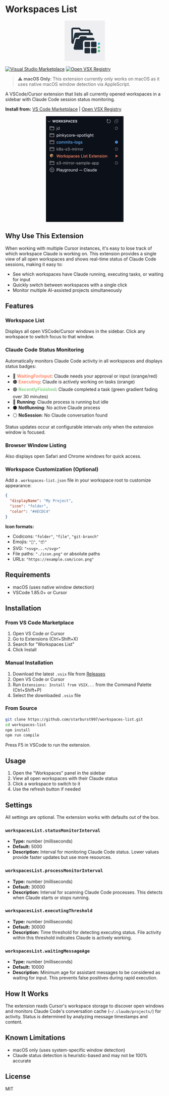 # Workspaces List

<p align="center">
  <img src="icon.png" alt="Workspaces List Icon" width="128">
</p>

[![Visual Studio Marketplace](https://img.shields.io/badge/Visual%20Studio%20Marketplace-Install-blue?style=flat-square&logo=visual-studio-code)](https://marketplace.visualstudio.com/items?itemName=jdboivin.workspaces-list)
[![Open VSX Registry](https://img.shields.io/badge/Open%20VSX%20Registry-Install-orange?style=flat-square&logo=eclipse-ide)](https://open-vsx.org/extension/jdboivin/workspaces-list)

> ⚠️ **macOS Only**: This extension currently only works on macOS as it uses native macOS window detection via AppleScript.

A VSCode/Cursor extension that lists all currently opened workspaces in a sidebar with Claude Code session status monitoring.

**Install from:** [VS Code Marketplace](https://marketplace.visualstudio.com/items?itemName=jdboivin.workspaces-list) | [Open VSX Registry](https://open-vsx.org/extension/jdboivin/workspaces-list)

<p align="center">
  <img src="docs/screenshot_smaller.png" alt="Screenshot">
</p>

## Why Use This Extension

When working with multiple Cursor instances, it's easy to lose track of which workspace Claude is working on. This extension provides a single view of all open workspaces and shows real-time status of Claude Code sessions, making it easy to:

- See which workspaces have Claude running, executing tasks, or waiting for input
- Quickly switch between workspaces with a single click
- Monitor multiple AI-assisted projects simultaneously

## Features

### Workspace List

Displays all open VSCode/Cursor windows in the sidebar. Click any workspace to switch focus to that window.

### Claude Code Status Monitoring

Automatically monitors Claude Code activity in all workspaces and displays status badges:

- 🔴 **<span style="color:#FF8A6B">WaitingForInput</span>**: Claude needs your approval or input (orange/red)
- 🟠 **<span style="color:#FF8A6B">Executing</span>**: Claude is actively working on tasks (orange)
- 🟢 **<span style="color:#89D185">RecentlyFinished</span>**: Claude completed a task (green gradient fading over 30 minutes)
- 🔵 **Running**: Claude process is running but idle
- ⚫ **NotRunning**: No active Claude process
- ⚪ **NoSession**: No Claude conversation found

Status updates occur at configurable intervals only when the extension window is focused.

### Browser Window Listing

Also displays open Safari and Chrome windows for quick access.

### Workspace Customization (Optional)

Add a `.workspaces-list.json` file in your workspace root to customize appearance:

```json
{
  "displayName": "My Project",
  "icon": "folder",
  "color": "#4ECDC4"
}
```

**Icon formats:**
- Codicons: `"folder"`, `"file"`, `"git-branch"`
- Emojis: `"🚀"`, `"📦"`
- SVG: `"<svg>...</svg>"`
- File paths: `"./icon.png"` or absolute paths
- URLs: `"https://example.com/icon.png"`

## Requirements

- macOS (uses native window detection)
- VSCode 1.85.0+ or Cursor

## Installation

### From VS Code Marketplace

1. Open VS Code or Cursor
2. Go to Extensions (Ctrl+Shift+X)
3. Search for "Workspaces List"
4. Click Install

### Manual Installation

1. Download the latest `.vsix` file from [Releases](https://github.com/starburst997/workspaces-list/releases)
2. Open VS Code or Cursor
3. Run `Extensions: Install from VSIX...` from the Command Palette (Ctrl+Shift+P)
4. Select the downloaded `.vsix` file

### From Source

```bash
git clone https://github.com/starburst997/workspaces-list.git
cd workspaces-list
npm install
npm run compile
```

Press F5 in VSCode to run the extension.

## Usage

1. Open the "Workspaces" panel in the sidebar
2. View all open workspaces with their Claude status
3. Click a workspace to switch to it
4. Use the refresh button if needed

## Settings

All settings are optional. The extension works with defaults out of the box.

### `workspacesList.statusMonitorInterval`

- **Type:** number (milliseconds)
- **Default:** 5000
- **Description:** Interval for monitoring Claude Code status. Lower values provide faster updates but use more resources.

### `workspacesList.processMonitorInterval`

- **Type:** number (milliseconds)
- **Default:** 30000
- **Description:** Interval for scanning Claude Code processes. This detects when Claude starts or stops running.

### `workspacesList.executingThreshold`

- **Type:** number (milliseconds)
- **Default:** 30000
- **Description:** Time threshold for detecting executing status. File activity within this threshold indicates Claude is actively working.

### `workspacesList.waitingMessageAge`

- **Type:** number (milliseconds)
- **Default:** 10000
- **Description:** Minimum age for assistant messages to be considered as waiting for input. This prevents false positives during rapid execution.

## How It Works

The extension reads Cursor's workspace storage to discover open windows and monitors Claude Code's conversation cache (`~/.claude/projects/`) for activity. Status is determined by analyzing message timestamps and content.

## Known Limitations

- macOS only (uses system-specific window detection)
- Claude status detection is heuristic-based and may not be 100% accurate

## License

MIT
